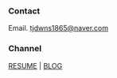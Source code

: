 ### Contact
Email. tjdwns1865@naver.com

### Channel
[RESUME](https://drive.google.com/file/d/13gGHgtmchHGexy5z4T78lUUekyXns-K3/view?usp=sharing) | [BLOG](https://jun-codinghistory.tistory.com/)

